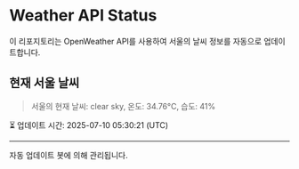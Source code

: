 
# Weather API Status

이 리포지토리는 OpenWeather API를 사용하여 서울의 날씨 정보를 자동으로 업데이트합니다.

## 현재 서울 날씨
> 서울의 현재 날씨: clear sky, 온도: 34.76°C, 습도: 41%

⏳ 업데이트 시간: 2025-07-10 05:30:21 (UTC)

---
자동 업데이트 봇에 의해 관리됩니다.
